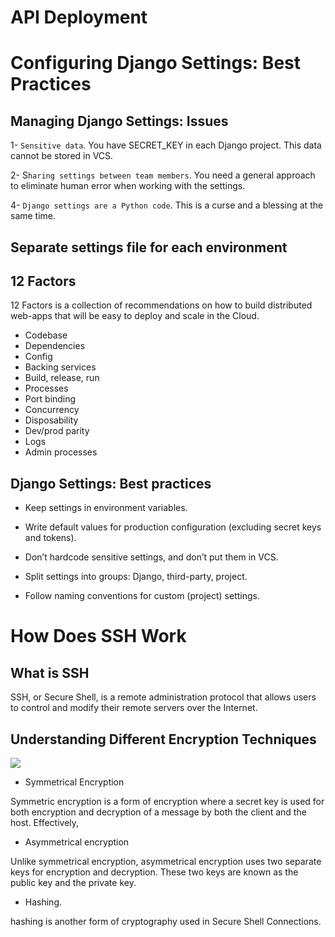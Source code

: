 # API Deployment

# Configuring Django Settings: Best Practices

## Managing Django Settings: Issues

1- `Sensitive data`. You have SECRET_KEY in each Django project. This data cannot be stored in VCS.

2- S`haring settings between team members`. You need a general approach to eliminate human error when working with the settings.

4- `Django settings are a Python code`. This is a curse and a blessing at the same time. 



## Separate settings file for each environment

## 12 Factors
12 Factors is a collection of recommendations on how to build distributed web-apps that will be easy to deploy and scale in the Cloud.

- Codebase
- Dependencies
- Config
- Backing services
- Build, release, run
- Processes
- Port binding
- Concurrency
- Disposability
- Dev/prod parity
- Logs
- Admin processes


## Django Settings: Best practices
- Keep settings in environment variables.

- Write default values for production configuration (excluding secret keys and tokens).

- Don’t hardcode sensitive settings, and don’t put them in VCS.

- Split settings into groups: Django, third-party, project.

- Follow naming conventions for custom (project) settings.

# How Does SSH Work

## What is SSH
SSH, or Secure Shell, is a remote administration protocol that allows users to control and modify their remote servers over the Internet.

## Understanding Different Encryption Techniques

![](https://miro.medium.com/max/640/1*23RpkZuWAeSP7x0YdMtsdQ.png)

- Symmetrical Encryption

Symmetric encryption is a form of encryption where a secret key is used for both encryption and decryption of a message by both the client and the host. Effectively, 

- Asymmetrical encryption

Unlike symmetrical encryption, asymmetrical encryption uses two separate keys for encryption and decryption. These two keys are known as the public key and the private key. 


- Hashing.

hashing is another form of cryptography used in Secure Shell Connections.